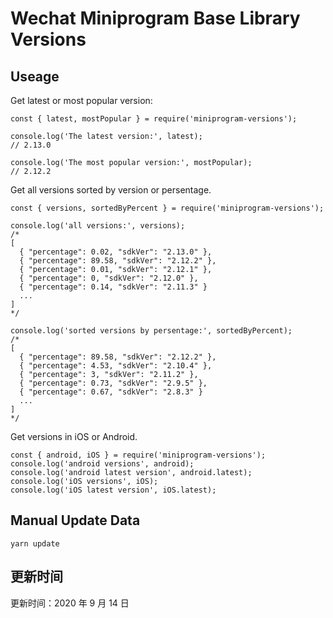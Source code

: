 
# Wechat Miniprogram Base Library Versions

## Useage

Get latest or most popular version:

```;
const { latest, mostPopular } = require('miniprogram-versions');

console.log('The latest version:', latest);
// 2.13.0

console.log('The most popular version:', mostPopular);
// 2.12.2

```

Get all versions sorted by version or persentage.

```
const { versions, sortedByPercent } = require('miniprogram-versions');

console.log('all versions:', versions);
/*
[
  { "percentage": 0.02, "sdkVer": "2.13.0" },
  { "percentage": 89.58, "sdkVer": "2.12.2" },
  { "percentage": 0.01, "sdkVer": "2.12.1" },
  { "percentage": 0, "sdkVer": "2.12.0" },
  { "percentage": 0.14, "sdkVer": "2.11.3" }
  ...
]
*/

console.log('sorted versions by persentage:', sortedByPercent);
/*
[
  { "percentage": 89.58, "sdkVer": "2.12.2" },
  { "percentage": 4.53, "sdkVer": "2.10.4" },
  { "percentage": 3, "sdkVer": "2.11.2" },
  { "percentage": 0.73, "sdkVer": "2.9.5" },
  { "percentage": 0.67, "sdkVer": "2.8.3" }
  ...
]
*/
```

Get versions in iOS or Android.

```
const { android, iOS } = require('miniprogram-versions');
console.log('android versions', android);
console.log('android latest version', android.latest);
console.log('iOS versions', iOS);
console.log('iOS latest version', iOS.latest);
```

## Manual Update Data

```
yarn update
```

## 更新时间

更新时间：2020 年 9 月 14 日
